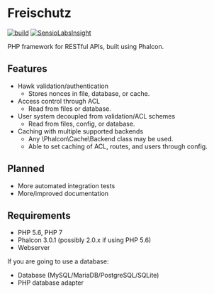 Freischutz
==========
[![build](https://gitlab.com/tdely/freischutz/badges/master/build.svg)](https://gitlab.com/tdely/freischutz/commits/master)
[![SensioLabsInsight](https://insight.sensiolabs.com/projects/f6cd23de-3b8f-4a48-a2d1-59aeee13f036/mini.png)](https://insight.sensiolabs.com/projects/f6cd23de-3b8f-4a48-a2d1-59aeee13f036)

PHP framework for RESTful APIs, built using Phalcon.

Features
--------

* Hawk validation/authentication
  * Stores nonces in file, database, or cache.
* Access control through ACL
  * Read from files or database.
* User system decoupled from validation/ACL schemes
  * Read from files, config, or database.
* Caching with multiple supported backends
  * Any \Phalcon\Cache\Backend class may be used.
  * Able to set caching of ACL, routes, and users through config.


Planned
-------

* More automated integration tests
* More/improved documentation


Requirements
------------

* PHP 5.6, PHP 7
* Phalcon 3.0.1 (possibly 2.0.x if using PHP 5.6)
* Webserver

If you are going to use a database:

* Database (MySQL/MariaDB/PostgreSQL/SQLite)
* PHP database adapter
